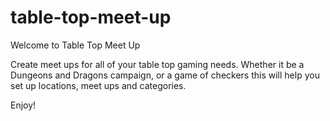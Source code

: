 # table-top-meet-up

Welcome to Table Top Meet Up

Create meet ups for all of your table top gaming needs.
Whether it be a Dungeons and Dragons campaign, or a game of checkers this will help you set up locations, meet ups and categories.

Enjoy!